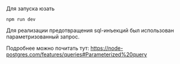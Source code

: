 Для запуска юзать 

``` 
npm run dev
```

Для реализации предотвращения sql-инъекций был использован параметризованный запрос.

Подробнее можно почитать тут: https://node-postgres.com/features/queries#Parameterized%20query
